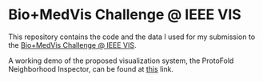 # Bio+MedVis Challenge @ IEEE VIS

This repository contains the code and the data I used for my submission to the [Bio+MedVis Challenge @ IEEE VIS](http://biovis.net/2022/biovisChallenges_vis/).

A working demo of the proposed visualization system, the ProtoFold Neighborhood Inspector, can be found at [this](https://teal-taiyaki-9c0076.netlify.app/) link.
